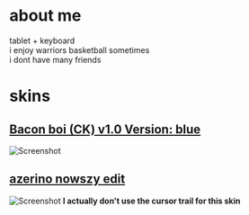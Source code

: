 # about me
tablet + keyboard <br/>
i enjoy warriors basketball sometimes <br/>
i dont have many friends <br/>
# skins
## [Bacon boi (CK) v1.0 Version: blue](https://drive.google.com/drive/folders/1oXwqBrCgGK8EvSMAk0XAt1ixPJ-hbrzg)
![Screenshot](https://skins.osuck.net/images/screenshots/bf4260e9ed071695ed55eab8bc9b0542.webp)
## [azerino nowszy edit](https://drive.google.com/file/d/1CdwFoluCBpM1zeNLoIoKqVnPKkzlTMOv/view)
![Screenshot](https://private-user-images.githubusercontent.com/108192718/361422979-19d3ca28-164b-44d6-86a3-a359d3f588f7.jpg?jwt=eyJhbGciOiJIUzI1NiIsInR5cCI6IkpXVCJ9.eyJpc3MiOiJnaXRodWIuY29tIiwiYXVkIjoicmF3LmdpdGh1YnVzZXJjb250ZW50LmNvbSIsImtleSI6ImtleTUiLCJleHAiOjE3MzU5MTAxNDUsIm5iZiI6MTczNTkwOTg0NSwicGF0aCI6Ii8xMDgxOTI3MTgvMzYxNDIyOTc5LTE5ZDNjYTI4LTE2NGItNDRkNi04NmEzLWEzNTlkM2Y1ODhmNy5qcGc_WC1BbXotQWxnb3JpdGhtPUFXUzQtSE1BQy1TSEEyNTYmWC1BbXotQ3JlZGVudGlhbD1BS0lBVkNPRFlMU0E1M1BRSzRaQSUyRjIwMjUwMTAzJTJGdXMtZWFzdC0xJTJGczMlMkZhd3M0X3JlcXVlc3QmWC1BbXotRGF0ZT0yMDI1MDEwM1QxMzEwNDVaJlgtQW16LUV4cGlyZXM9MzAwJlgtQW16LVNpZ25hdHVyZT0xNzYwYjVlZDY1MGNiYzg5Y2UzNWEyNWMyNjg3NzllYWUxZmJhMmU1NmU0OTAyODY1ZGFiYmQ5MzFjMGY0MGNkJlgtQW16LVNpZ25lZEhlYWRlcnM9aG9zdCJ9.FxR3G_2LPVKIqJbtWG7-7S3uVKD_4XXFtl5VmJdp23c)
**I actually don't use the cursor trail for this skin**
